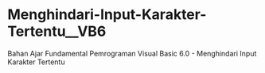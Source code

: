 # Menghindari-Input-Karakter-Tertentu__VB6
Bahan Ajar Fundamental Pemrograman Visual Basic 6.0 - Menghindari Input Karakter Tertentu

